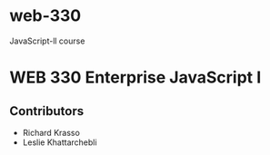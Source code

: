 # web-330
JavaScript-ll course
<h1>WEB 330 Enterprise JavaScript I</h1>
<h2>Contributors</h2>
<ul>
  <li>Richard Krasso</li>
  <li>Leslie Khattarchebli</li>
</ul>
